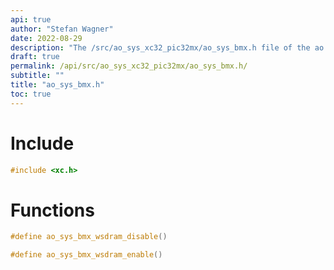 ```yaml
---
api: true
author: "Stefan Wagner"
date: 2022-08-29
description: "The /src/ao_sys_xc32_pic32mx/ao_sys_bmx.h file of the ao real-time operating system."
draft: true
permalink: /api/src/ao_sys_xc32_pic32mx/ao_sys_bmx.h/
subtitle: ""
title: "ao_sys_bmx.h"
toc: true
---
```


# Include

```c
#include <xc.h>
```

# Functions

```c
#define ao_sys_bmx_wsdram_disable()
```

```c
#define ao_sys_bmx_wsdram_enable()
```

